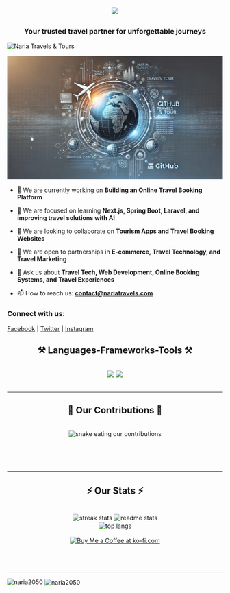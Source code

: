 <h1 align="center">
    <img src="https://readme-typing-svg.herokuapp.com/?font=Righteous&size=35&center=true&vCenter=true&width=600&height=70&duration=6000&lines=Welcome+👋,To;+NARIA+TRAVELS+&+TOURS;" />
</h1>
<h3 align="center">Your trusted travel partner for unforgettable journeys</h3>

<p align="left"> <img src="company-logo.jpeg" alt="Naria Travels & Tours" /> </p>

<p align="left"> <a href="https://github.com/naria2050/naria2050"><img src="banner.webp" alt="naria2050" /></a> </p>

- 🔭 We are currently working on **Building an Online Travel Booking Platform**

- 🌱 We are focused on learning **Next.js, Spring Boot, Laravel, and improving travel solutions with AI**

- 👯 We are looking to collaborate on **Tourism Apps and Travel Booking Websites**

- 🤝 We are open to partnerships in **E-commerce, Travel Technology, and Travel Marketing**

- 💬 Ask us about **Travel Tech, Web Development, Online Booking Systems, and Travel Experiences**

- 📫 How to reach us: **contact@nariatravels.com**

<h3 align="left">Connect with us:</h3>
<p align="left">
  <a href="https://www.facebook.com/nariatravels">Facebook</a> | 
  <a href="https://twitter.com/nariatravels">Twitter</a> | 
  <a href="https://www.instagram.com/nariatravels">Instagram</a>
</p>

<h2 align="center">⚒️ Languages-Frameworks-Tools ⚒️</h2>
<br/>
<div align="center">
    <img src="https://skillicons.dev/icons?i=react,bootstrap,mui,html,css,vscode,github,figma,tailwind,git,r" />
    <img src="https://skillicons.dev/icons?i=nodejs,python,javascript,typescript,express,firebase,mongodb,c,java,nextjs,mysql,flask" /><br>
</div>
<br/>
<hr/>

<div align="center">
  <h2>🐍 Our Contributions 🐍</h2>
  <br>
  <img alt="snake eating our contributions" src="https://raw.githubusercontent.com/naria2050/naria2050/output/github-contribution-grid-snake.svg" />
  
  <br/><br/><br/>
</div>

<hr/>

<h2 align="center">⚡ Our Stats ⚡</h2>
<br>
<div align=center>
  <img width=390 src="https://github-readme-streak-stats.herokuapp.com/?user=naria2050&count_private=true&theme=react&border_radius=10" alt="streak stats"/>
  <img width=390 src="https://github-readme-stats.vercel.app/api?username=naria2050&count_private=true&show_icons=true&theme=react&rank_icon=github&border_radius=10" alt="readme stats" />
  <br/>
  <img width=325 align="center" src="https://github-readme-stats.vercel.app/api/top-langs/?username=naria2050&hide=HTML&langs_count=8&layout=compact&theme=react&border_radius=10&size_weight=0.5&count_weight=0.5&exclude_repo=github-readme-stats" alt="top langs" />
</div>
<br/>

<div align="center">
<a href='https://ko-fi.com/V7V4RAK9C' target='_blank'><img height='64' style='border:0px;height:64px;' src='https://storage.ko-fi.com/cdn/kofi1.png?v=3' border='0' alt='Buy Me a Coffee at ko-fi.com' /></a>
</div>

<br/>
<br/><br/>

<hr/>

<p><img align="left" src="https://github-readme-stats.vercel.app/api/top-langs?username=naria2050&show_icons=true&locale=en&layout=compact" alt="naria2050" /></p>

<p>&nbsp;<img align="center" src="https://github-readme-stats.vercel.app/api?username=naria2050&show_icons=true&locale=en" alt="naria2050" /></p>
